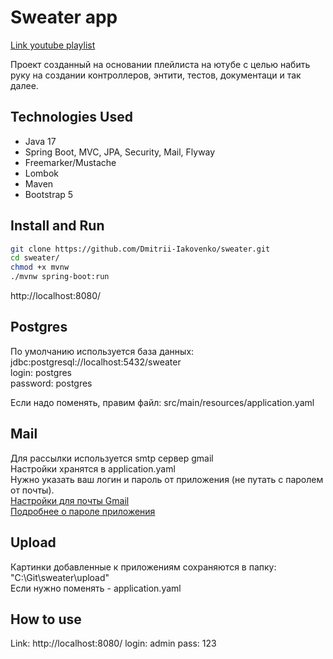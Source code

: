 # Sweater app

[Link youtube playlist](https://www.youtube.com/playlist?list=PLU2ftbIeotGoGSEUf54LQH-DgiQPF2XRO)

Проект созданный на основании плейлиста на ютубе с целью набить руку на создании контроллеров, энтити, тестов, 
документаци и так далее.

## Technologies Used
* Java 17
* Spring Boot, MVC, JPA, Security, Mail, Flyway
* Freemarker/Mustache
* Lombok
* Maven
* Bootstrap 5

## Install and Run
```bash
git clone https://github.com/Dmitrii-Iakovenko/sweater.git
cd sweater/
chmod +x mvnw
./mvnw spring-boot:run 
```
http://localhost:8080/

## Postgres
По умолчанию используется база данных:  
jdbc:postgresql://localhost:5432/sweater  
login:  postgres  
password:   postgres  

Если надо поменять, правим файл:
src/main/resources/application.yaml

## Mail
Для рассылки используется smtp сервер gmail  
Настройки хранятся в application.yaml  
Нужно указать ваш логин и пароль от приложения (не путать с паролем от почты).  
[Настройки для почты Gmail](https://support.google.com/mail/answer/7104828)  
[Подробнее о пароле приложения](https://support.google.com/accounts/answer/185833)  


## Upload 
Картинки добавленные к приложениям сохраняются в папку:  
"C:\Git\sweater\upload"  
Если нужно поменять - application.yaml

## How to use
Link: http://localhost:8080/
login: admin
pass: 123
